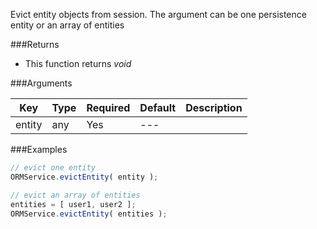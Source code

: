 Evict entity objects from session. The argument can be one persistence entity or an array of entities

###Returns

* This function returns *void*

###Arguments

| Key | Type | Required | Default | Description |
| --- | --- | --- | --- | --- |
| entity | any | Yes | --- |  |

###Examples

```javascript
// evict one entity
ORMService.evictEntity( entity );

// evict an array of entities
entities = [ user1, user2 ];
ORMService.evictEntity( entities );
```

